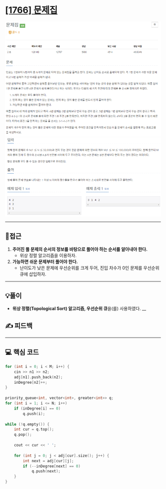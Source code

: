 # [[1766] 문제집](https://www.acmicpc.net/problem/1766)

![](imgs/1.PNG)
![](imgs/2.PNG)
___
## 🤔접근
1. <b>주어진 풀 문제의 순서의 정보를 바탕으로 풀어야 하는 순서를 알아내야 한다.</b>
	- 위상 정렬 알고리즘을 이용하자.
2. <b>가능하면 쉬운 문제부터 풀어야 한다.</b>
	- 난이도가 낮은 문제에 우선순위를 크게 두어, 진입 차수가 0인 문제를 우선순위 큐에 삽입하자.
___
## 💡풀이
- <b>위상 정렬(Topological Sort) 알고리즘, 우선순위 큐</b>을(를) 사용하였다.
__
## ✍ 피드백
___
## 💻 핵심 코드
```c++
for (int i = 0; i < M; i++) {
	cin >> n1 >> n2;
	adj[n1].push_back(n2);
	inDegree[n2]++;
}

priority_queue<int, vector<int>, greater<int>> q;
for (int i = 1; i <= N; i++) 
	if (inDegree[i] == 0) 
		q.push(i);

while (!q.empty()) {
	int cur = q.top();
	q.pop();

	cout << cur << ' ';
	
	for (int j = 0; j < adj[cur].size(); j++) {
		int next = adj[cur][j];
		if (--inDegree[next] == 0)
			q.push(next);
	}
}
```
